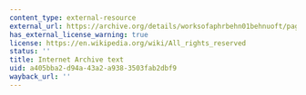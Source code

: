 ```yaml
---
content_type: external-resource
external_url: https://archive.org/details/worksofaphrbehn01behnuoft/page/14/mode/2upLinks
has_external_license_warning: true
license: https://en.wikipedia.org/wiki/All_rights_reserved
status: ''
title: Internet Archive text
uid: a405bba2-d94a-43a2-a938-3503fab2dbf9
wayback_url: ''
---
```

